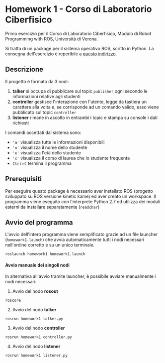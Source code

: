 # Homework 1 - Corso di Laboratorio Ciberfisico

Primo esercizio per il Corso di Laboratorio Ciberfisico, Modulo di Robot Programming with ROS, Università di Verona.

Si tratta di un package per il sistema operativo ROS, scritto in Python. La consegna dell'esercizio è reperibile a [questo indirizzo](http://profs.scienze.univr.it/~bloisi/corsi/homework/homework-1.pdf).

## Descrizione

Il progetto è formato da 3 nodi:
1. **talker** si occupa di pubblicare sul topic `publisher` ogni secondo le informazioni relative agli studenti
2. **controller** gestisce l'interazione con l'utente, legge da tastiera un carattere alla volta e, se corrisponde ad un comando valido, esso viene pubblicato sul topic `controller`
3. **listener** rimane in ascolto in entrambi i topic e stampa su console i dati richiesti

I comandi accettati dal sistema sono:
- `'a'` visualizza tutte le informazioni disponibili
- `'n'` visualizza il nome dello studente
- `'e'` visualizza l'età dello studente
- `'c'` visualizza il corso di laurea che lo studente frequenta
- `Ctrl`+`C` termina il programma

## Prerequisiti

Per eseguire questo package è necessario aver installato ROS (progetto sviluppato su ROS versione kinetic kame) ed aver creato un workspace. Il programma viene eseguito con l'interprete Python 2.7 ed utilizza dei moduli esterni da installare separatamente (`readchar`)

## Avvio del programma

L'avvio dell'intero programma viene semplificato grazie ad un file launcher (`homework1.launch`) che avvia automaticamente tutti i nodi necessari nell'ordine corretto e su un unico terminale.
```
roslaunch homework1 homework1.launch
```

#### Avvio manuale dei singoli nodi

In alternativa all'avvio tramite launcher, è possibile avviare manualmente i nodi necessari:

1. Avvio del nodo **rosout**
```
roscore
```
2. Avvio del nodo **talker**
```
rosrun homework1 talker.py
```
3. Avvio del nodo **controller**
```
rosrun homework1 controller.py
```
4. Avvio del nodo **listener**
```
rosrun homework1 listener.py
```
